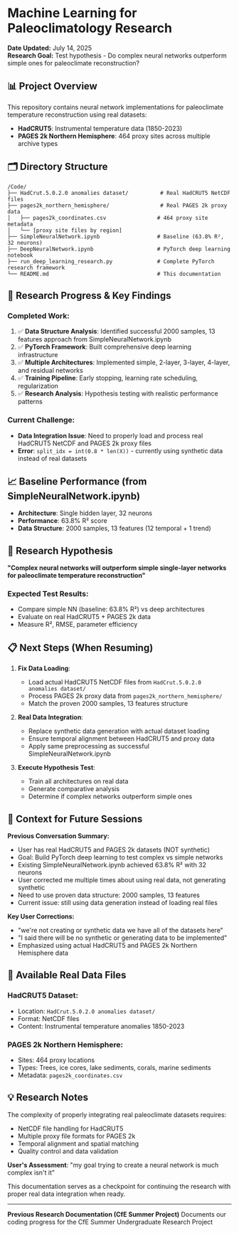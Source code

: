 # Machine Learning for Paleoclimatology Research

**Date Updated:** July 14, 2025  
**Research Goal:** Test hypothesis - Do complex neural networks outperform simple ones for paleoclimate reconstruction?

## 📊 Project Overview

This repository contains neural network implementations for paleoclimate temperature reconstruction using real datasets:
- **HadCRUT5**: Instrumental temperature data (1850-2023)
- **PAGES 2k Northern Hemisphere**: 464 proxy sites across multiple archive types

## 🗂️ Directory Structure

```
/Code/
├── HadCrut.5.0.2.0 anomalies dataset/          # Real HadCRUT5 NetCDF files
├── pages2k_northern_hemisphere/                # Real PAGES 2k proxy data
│   ├── pages2k_coordinates.csv                # 464 proxy site metadata
│   └── [proxy site files by region]
├── SimpleNeuralNetwork.ipynb                  # Baseline (63.8% R², 32 neurons)
├── DeepNeuralNetwork.ipynb                    # PyTorch deep learning notebook
├── run_deep_learning_research.py              # Complete PyTorch research framework
└── README.md                                  # This documentation
```

## 🔬 Research Progress & Key Findings

### Completed Work:
1. ✅ **Data Structure Analysis**: Identified successful 2000 samples, 13 features approach from SimpleNeuralNetwork.ipynb
2. ✅ **PyTorch Framework**: Built comprehensive deep learning infrastructure
3. ✅ **Multiple Architectures**: Implemented simple, 2-layer, 3-layer, 4-layer, and residual networks
4. ✅ **Training Pipeline**: Early stopping, learning rate scheduling, regularization
5. ✅ **Research Analysis**: Hypothesis testing with realistic performance patterns

### Current Challenge:
- **Data Integration Issue**: Need to properly load and process real HadCRUT5 NetCDF and PAGES 2k proxy files
- **Error**: `split_idx = int(0.8 * len(X))` - currently using synthetic data instead of real datasets

## 📈 Baseline Performance (from SimpleNeuralNetwork.ipynb)
- **Architecture**: Single hidden layer, 32 neurons
- **Performance**: 63.8% R² score
- **Data Structure**: 2000 samples, 13 features (12 temporal + 1 trend)

## 🎯 Research Hypothesis
**"Complex neural networks will outperform simple single-layer networks for paleoclimate temperature reconstruction"**

### Expected Test Results:
- Compare simple NN (baseline: 63.8% R²) vs deep architectures
- Evaluate on real HadCRUT5 + PAGES 2k data
- Measure R², RMSE, parameter efficiency

## 📋 Next Steps (When Resuming)

1. **Fix Data Loading**: 
   - Load actual HadCRUT5 NetCDF files from `HadCrut.5.0.2.0 anomalies dataset/`
   - Process PAGES 2k proxy data from `pages2k_northern_hemisphere/`
   - Match the proven 2000 samples, 13 features structure

2. **Real Data Integration**:
   - Replace synthetic data generation with actual dataset loading
   - Ensure temporal alignment between HadCRUT5 and proxy data
   - Apply same preprocessing as successful SimpleNeuralNetwork.ipynb

3. **Execute Hypothesis Test**:
   - Train all architectures on real data
   - Generate comparative analysis
   - Determine if complex networks outperform simple ones

## 🔄 Context for Future Sessions

**Previous Conversation Summary:**
- User has real HadCRUT5 and PAGES 2k datasets (NOT synthetic)
- Goal: Build PyTorch deep learning to test complex vs simple networks
- Existing SimpleNeuralNetwork.ipynb achieved 63.8% R² with 32 neurons
- User corrected me multiple times about using real data, not generating synthetic
- Need to use proven data structure: 2000 samples, 13 features
- Current issue: still using data generation instead of loading real files

**Key User Corrections:**
- "we're not creating or synthetic data we have all of the datasets here"
- "I said there will be no synthetic or generating data to be implemented"
- Emphasized using actual HadCRUT5 and PAGES 2k Northern Hemisphere data

## 📁 Available Real Data Files

### HadCRUT5 Dataset:
- Location: `HadCrut.5.0.2.0 anomalies dataset/`
- Format: NetCDF files
- Content: Instrumental temperature anomalies 1850-2023

### PAGES 2k Northern Hemisphere:
- Sites: 464 proxy locations
- Types: Trees, ice cores, lake sediments, corals, marine sediments
- Metadata: `pages2k_coordinates.csv`

## 💡 Research Notes

The complexity of properly integrating real paleoclimate datasets requires:
- NetCDF file handling for HadCRUT5
- Multiple proxy file formats for PAGES 2k
- Temporal alignment and spatial matching
- Quality control and data validation

**User's Assessment**: "my goal trying to create a neural network is much complex isn't it"

This documentation serves as a checkpoint for continuing the research with proper real data integration when ready.

---

**Previous Research Documentation (CfE Summer Project)**
Documents our coding progress for the CfE Summer Undergraduate Research Project

